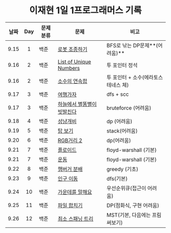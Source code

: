 <div align="center">
  
# 이재현 1일 1프로그래머스 기록

| 날짜 | Day | 문제 분류 | 문제                                        | 비고                                |
| :--: | :-: | --------- | ------------------------------------------- | ----------------------------------- |
| 9.15 |  1  | 백준      | [로봇 조종하기](./3주차/0915/)              | BFS로 낚는 DP문제**(어려움)**       |
| 9.16 |  2  | 백준      | [List of Unique Numbers](./3주차/0916/)     | 투 포인터 정석                      |
| 9.16 |  2  | 백준      | [소수의 연속합](./3주차/0916/)              | 투 포인터 + 소수(에라토스테네스 체) |
| 9.17 |  3  | 백준      | [여행가자](./3주차/0917/)                   | dfs + scc                           |
| 9.17 |  3  | 백준      | [하늘에서 별똥별이 빗발친다](./3주차/0917/) | bruteforce (어려움)                 |
| 9.18 |  4  | 백준      | [성냥개비](./4주차/0918/)                   | dp (어려움)                         |
| 9.19 |  5  | 백준      | [탑 보기](./4주차/0919/)                    | stack(어려움)                       |
| 9.20 |  6  | 백준      | [RGB거리 2](./4주차/0920/)                  | dp(어려움)                          |
| 9.21 |  7  | 백준      | [플로이드](./4주차/0921/)                   | floyd-warshall (기본)               |
| 9.21 |  7  | 백준      | [운동](./4주차/0921/)                       | floyd-warshall (기본)               |
| 9.22 |  8  | 백준      | [햄버거 분배](./4주차/0922/)                | greedy (기초)                       |
| 9.23 |  9  | 백준      | [인구 이동](./4주차/0923/)                  | dfs(기본)                           |
| 9.24 | 10  | 백준      | [가운데를 말해요](./4주차/0924/)            | 우선순위큐(접근이 어려움)           |
| 9.25 | 11  | 백준      | [파일 합치기](./5주차/0925/)                | DP(점화식, 구현 어려움)             |
| 9.26 | 12  | 백준      | [최소 스패닝 트리](./5주차/0925/)           | MST(기본, 다음에는 프림 써보기)     |

</div>
